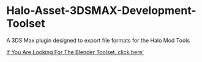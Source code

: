 # Halo-Asset-3DSMAX-Development-Toolset
A 3DS Max plugin designed to export file formats for the Halo Mod Tools

[If You Are Looking For The Blender Toolset, click here'](https://github.com/General-101/Halo-Asset-Blender-Development-Toolset)

